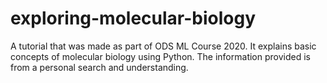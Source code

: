# exploring-molecular-biology
A tutorial that was made as part of ODS ML Course 2020. It explains basic concepts of molecular biology using Python. The information provided is from a personal search and understanding.
